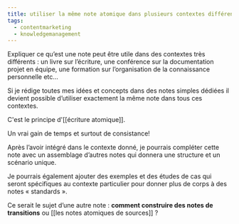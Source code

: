 ```yaml
---
title: utiliser la même note atomique dans plusieurs contextes différents
tags:
  - contentmarketing
  - knowledgemanagement
---
```

Expliquer ce qu’est une note peut être utile dans des contextes très différents : un livre sur l’écriture, une conférence sur la documentation projet en équipe, une formation sur l’organisation de la connaissance personnelle etc… 
  
Si je rédige toutes mes idées et concepts dans des notes simples dédiées il devient possible d’utiliser exactement la même note dans tous ces contextes. 

C'est le principe d'[[écriture atomique]].

Un vrai gain de temps et surtout de consistance! 

Après l’avoir intégré dans le contexte donné, je pourrais compléter cette note avec un assemblage d’autres notes qui donnera une structure et un scénario unique. 

Je pourrais également ajouter des exemples et des études de cas qui seront spécifiques au contexte particulier pour donner plus de corps à des notes « standards ».

Ce serait le sujet d’une autre note : **comment construire des notes de transitions** ou [[les notes atomiques de sources]] ?